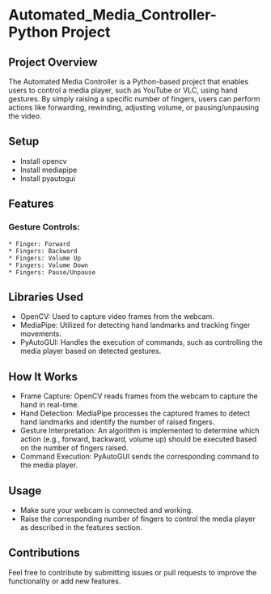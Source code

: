 # Automated_Media_Controller-Python Project
## Project Overview
The Automated Media Controller is a Python-based project that enables users to control a media player, such as YouTube or VLC, using hand gestures. By simply raising a specific number of fingers, users can perform actions like forwarding, rewinding, adjusting volume, or pausing/unpausing the video.

## Setup
* Install opencv
* Install mediapipe
* Install pyautogui

## Features
### Gesture Controls:
    * Finger: Forward
    * Fingers: Backward
    * Fingers: Volume Up
    * Fingers: Volume Down
    * Fingers: Pause/Unpause

## Libraries Used
* OpenCV: Used to capture video frames from the webcam.
* MediaPipe: Utilized for detecting hand landmarks and tracking finger movements.
* PyAutoGUI: Handles the execution of commands, such as controlling the media player based on detected gestures.

## How It Works
* Frame Capture: OpenCV reads frames from the webcam to capture the hand in real-time.
* Hand Detection: MediaPipe processes the captured frames to detect hand landmarks and identify the number of raised fingers.
* Gesture Interpretation: An algorithm is implemented to determine which action (e.g., forward, backward, volume up) should 
  be executed based on the number of fingers raised.
* Command Execution: PyAutoGUI sends the corresponding command to the media player.

## Usage
* Make sure your webcam is connected and working.
* Raise the corresponding number of fingers to control the media player as described in the features section.

## Contributions
Feel free to contribute by submitting issues or pull requests to improve the functionality or add new features.
